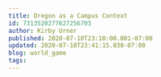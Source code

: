 ```yaml
---
title: Oregon as a Campus Context
id: 7313520277627256703
author: Kirby Urner
published: 2020-07-10T23:10:00.001-07:00
updated: 2020-07-10T23:41:15.030-07:00
blog: world_game
tags: 
---
```


